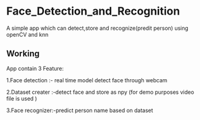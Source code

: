 # Face_Detection_and_Recognition
A simple app which can detect,store and recognize(predit person) using openCV and knn 
## Working
App contain 3 Feature:

1.Face detection :- real time model detect face through webcam

2.Dataset creater :-detect face and store as npy (for demo purposes video file is used )

3.Face recognizer:-predict person name based on dataset


